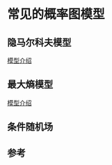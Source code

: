 # 常见的概率图模型

## 隐马尔科夫模型

[模型介绍](pgm/hmm/%C2%A0分词和HMM.pdf)

## 最大熵模型

[模型介绍](pgm/maxent/最大熵模型.pdf)

## 条件随机场

## 参考
